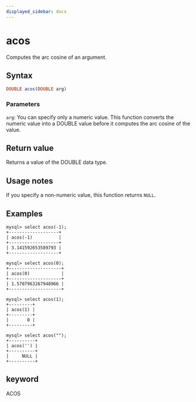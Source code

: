 ```yaml
---
displayed_sidebar: docs
---
```


# acos



Computes the arc cosine of an argument.

## Syntax

```Haskell
DOUBLE acos(DOUBLE arg)
```

### Parameters

`arg`: You can specify only a numeric value. This function converts the numeric value into a DOUBLE value before it computes the arc cosine of the value.

## Return value

Returns a value of the DOUBLE data type.

## Usage notes

If you specify a non-numeric value, this function returns `NULL`.

## Examples

```Plain
mysql> select acos(-1);
+-------------------+
| acos(-1)          |
+-------------------+
| 3.141592653589793 |
+-------------------+

mysql> select acos(0);
+--------------------+
| acos(0)            |
+--------------------+
| 1.5707963267948966 |
+--------------------+

mysql> select acos(1);
+---------+
| acos(1) |
+---------+
|       0 |
+---------+

mysql> select acos("");
+----------+
| acos('') |
+----------+
|     NULL |
+----------+
```

## keyword

ACOS
